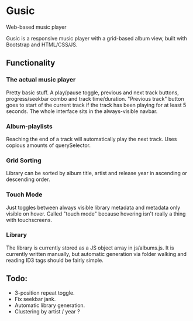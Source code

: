# Gusic
Web-based music player

Gusic is a responsive music player with a grid-based album view, built with Bootstrap and HTML/CSS/JS.

## Functionality

### The actual music player

Pretty basic stuff. A play/pause toggle, previous and next track buttons, progress/seekbar combo and track time/duration. "Previous track" button goes to start of the current track if the track has been playing for at least 5 seconds. The whole interface sits in the always-visible navbar.

### Album-playlists

Reaching the end of a track will automatically play the next track. Uses copious amounts of querySelector.

### Grid Sorting

Library can be sorted by album title, artist and release year in ascending or descending order.

### Touch Mode

Just toggles between always visible library metadata and metadata only visible on hover. Called "touch mode" because hovering isn't really a thing with touchscreens.

### Library

The library is currently stored as a JS object array in js/albums.js. It is currently written manually, but automatic generation via folder walking and reading ID3 tags should be fairly simple.

## Todo:

- 3-position repeat toggle.
- Fix seekbar jank.
- Automatic library generation.
- Clustering by artist / year ?
